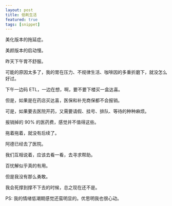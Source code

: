 ```yaml
---
layout: post
title: 低耗生活
featured: true
tags: [snippet]
---
```


美化版本的拖延症。

美颜版本的启动慢。

昨天下午胃不舒服。

可能的原因太多了，我的胃在压力、不规律生活、咖啡因的多重折磨下，就没怎么好过。

下午一边码 ETL，一边在想，啊，要不要下楼买一盒达喜。

但是，如果是在药店买达喜，医保和补充商保都不会报销。

可是，如果要去医院开药，又需要请假、挂号、排队、等待的种种麻烦。

报销掉的 90% 的医药费，感觉并不值得这些。

拖着拖着，就没有后续了。

阿德已经去了医院。

我们互相说着，应该去看一看，去寻求帮助。

百忧解似乎真的有用。

但是我没有那么勇敢。

我会死撑到撑不下去的时候，总之现在还不是。



PS: 我的情绪低潮期感觉还蛮明显的。优思明我也很心动。